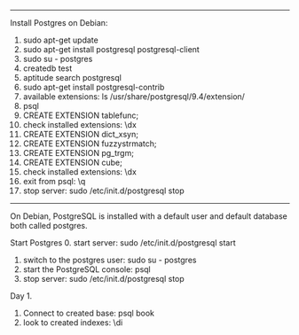 ---------------------
Install Postgres on Debian:
1. sudo apt-get update
2. sudo apt-get install postgresql postgresql-client
3. sudo su - postgres
4. createdb test
5. aptitude search postgresql
6. sudo apt-get install postgresql-contrib
7. available extensions: ls /usr/share/postgresql/9.4/extension/
8. psql
9. CREATE EXTENSION tablefunc;
10. check installed extensions: \dx
11. CREATE EXTENSION dict_xsyn;
12. CREATE EXTENSION fuzzystrmatch;
13. CREATE EXTENSION pg_trgm;
14. CREATE EXTENSION cube;
15. check installed extensions: \dx
16. exit from psql: \q
17. stop server: sudo /etc/init.d/postgresql stop

---------------------------------------------

On Debian, PostgreSQL is installed with a default user and default database both called postgres.

Start Postgres
0. start server: sudo /etc/init.d/postgresql start
1. switch to the postgres user: sudo su - postgres 
2. start the PostgreSQL console: psql
3. stop server: sudo /etc/init.d/postgresql stop

Day 1.

1. Connect to created base: psql book
2. look to created indexes: \di